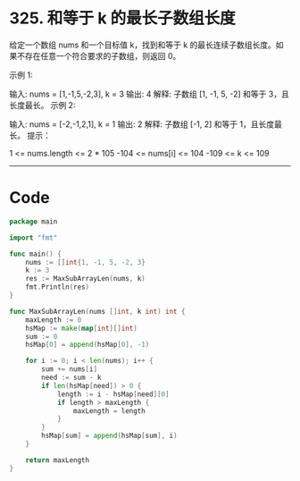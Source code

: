 # 325. 和等于 k 的最长子数组长度
给定一个数组 nums 和一个目标值 k，找到和等于 k 的最长连续子数组长度。如果不存在任意一个符合要求的子数组，则返回 0。

示例 1:

输入: nums = [1,-1,5,-2,3], k = 3
输出: 4 
解释: 子数组 [1, -1, 5, -2] 和等于 3，且长度最长。
示例 2:

输入: nums = [-2,-1,2,1], k = 1
输出: 2 
解释: 子数组 [-1, 2] 和等于 1，且长度最长。
提示：

1 <= nums.length <= 2 * 105
-104 <= nums[i] <= 104
-109 <= k <= 109

---

# Code
```go
package main

import "fmt"

func main() {
	nums := []int{1, -1, 5, -2, 3}
	k := 3
	res := MaxSubArrayLen(nums, k)
	fmt.Println(res)
}

func MaxSubArrayLen(nums []int, k int) int {
	maxLength := 0
	hsMap := make(map[int][]int)
	sum := 0
	hsMap[0] = append(hsMap[0], -1)

	for i := 0; i < len(nums); i++ {
		sum += nums[i]
		need := sum - k
		if len(hsMap[need]) > 0 {
			length := i - hsMap[need][0]
			if length > maxLength {
				maxLength = length
			}
		}
		hsMap[sum] = append(hsMap[sum], i)
	}

	return maxLength
}
```